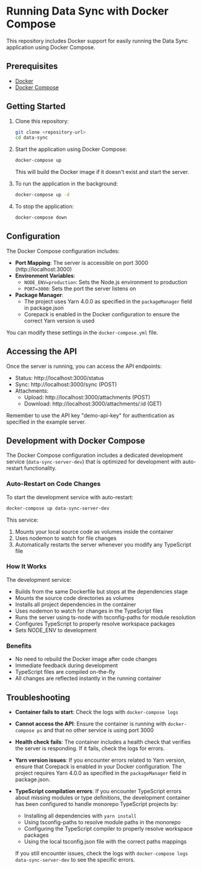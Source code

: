 # Running Data Sync with Docker Compose

This repository includes Docker support for easily running the Data Sync application using Docker Compose.

## Prerequisites

- [Docker](https://docs.docker.com/get-docker/)
- [Docker Compose](https://docs.docker.com/compose/install/)

## Getting Started

1. Clone this repository:
   ```bash
   git clone <repository-url>
   cd data-sync
   ```

2. Start the application using Docker Compose:
   ```bash
   docker-compose up
   ```

   This will build the Docker image if it doesn't exist and start the server.

3. To run the application in the background:
   ```bash
   docker-compose up -d
   ```

4. To stop the application:
   ```bash
   docker-compose down
   ```

## Configuration

The Docker Compose configuration includes:

- **Port Mapping**: The server is accessible on port 3000 (http://localhost:3000)
- **Environment Variables**: 
  - `NODE_ENV=production`: Sets the Node.js environment to production
  - `PORT=3000`: Sets the port the server listens on
- **Package Manager**: 
  - The project uses Yarn 4.0.0 as specified in the `packageManager` field in package.json
  - Corepack is enabled in the Docker configuration to ensure the correct Yarn version is used

You can modify these settings in the `docker-compose.yml` file.

## Accessing the API

Once the server is running, you can access the API endpoints:

- Status: http://localhost:3000/status
- Sync: http://localhost:3000/sync (POST)
- Attachments: 
  - Upload: http://localhost:3000/attachments (POST)
  - Download: http://localhost:3000/attachments/:id (GET)

Remember to use the API key "demo-api-key" for authentication as specified in the example server.

## Development with Docker Compose

The Docker Compose configuration includes a dedicated development service (`data-sync-server-dev`) that is optimized for development with auto-restart functionality.

### Auto-Restart on Code Changes

To start the development service with auto-restart:

```bash
docker-compose up data-sync-server-dev
```

This service:
1. Mounts your local source code as volumes inside the container
2. Uses nodemon to watch for file changes
3. Automatically restarts the server whenever you modify any TypeScript file

### How It Works

The development service:
- Builds from the same Dockerfile but stops at the dependencies stage
- Mounts the source code directories as volumes
- Installs all project dependencies in the container
- Uses nodemon to watch for changes in the TypeScript files
- Runs the server using ts-node with tsconfig-paths for module resolution
- Configures TypeScript to properly resolve workspace packages
- Sets NODE_ENV to development

### Benefits

- No need to rebuild the Docker image after code changes
- Immediate feedback during development
- TypeScript files are compiled on-the-fly
- All changes are reflected instantly in the running container

## Troubleshooting

- **Container fails to start**: Check the logs with `docker-compose logs`
- **Cannot access the API**: Ensure the container is running with `docker-compose ps` and that no other service is using port 3000
- **Health check fails**: The container includes a health check that verifies the server is responding. If it fails, check the logs for errors.
- **Yarn version issues**: If you encounter errors related to Yarn version, ensure that Corepack is enabled in your Docker configuration. The project requires Yarn 4.0.0 as specified in the `packageManager` field in package.json.
- **TypeScript compilation errors**: If you encounter TypeScript errors about missing modules or type definitions, the development container has been configured to handle monorepo TypeScript projects by:
  - Installing all dependencies with `yarn install`
  - Using tsconfig-paths to resolve module paths in the monorepo
  - Configuring the TypeScript compiler to properly resolve workspace packages
  - Using the local tsconfig.json file with the correct paths mappings

  If you still encounter issues, check the logs with `docker-compose logs data-sync-server-dev` to see the specific errors.
